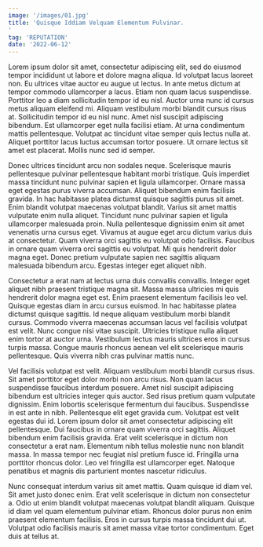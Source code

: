 ```yaml
---
image: '/images/01.jpg'
title: 'Quisque Iddiam Velquam Elementum Pulvinar.
'
tag: 'REPUTATION'
date: '2022-06-12'
---
```


Lorem ipsum dolor sit amet, consectetur adipiscing elit, sed do eiusmod tempor incididunt ut labore et dolore magna aliqua. Id volutpat lacus laoreet non. Eu ultrices vitae auctor eu augue ut lectus. In ante metus dictum at tempor commodo ullamcorper a lacus. Etiam non quam lacus suspendisse. Porttitor leo a diam sollicitudin tempor id eu nisl. Auctor urna nunc id cursus metus aliquam eleifend mi. Aliquam vestibulum morbi blandit cursus risus at. Sollicitudin tempor id eu nisl nunc. Amet nisl suscipit adipiscing bibendum. Est ullamcorper eget nulla facilisi etiam. At urna condimentum mattis pellentesque. Volutpat ac tincidunt vitae semper quis lectus nulla at. Aliquet porttitor lacus luctus accumsan tortor posuere. Ut ornare lectus sit amet est placerat. Mollis nunc sed id semper.

Donec ultrices tincidunt arcu non sodales neque. Scelerisque mauris pellentesque pulvinar pellentesque habitant morbi tristique. Quis imperdiet massa tincidunt nunc pulvinar sapien et ligula ullamcorper. Ornare massa eget egestas purus viverra accumsan. Aliquet bibendum enim facilisis gravida. In hac habitasse platea dictumst quisque sagittis purus sit amet. Enim blandit volutpat maecenas volutpat blandit. Varius sit amet mattis vulputate enim nulla aliquet. Tincidunt nunc pulvinar sapien et ligula ullamcorper malesuada proin. Nulla pellentesque dignissim enim sit amet venenatis urna cursus eget. Vivamus at augue eget arcu dictum varius duis at consectetur. Quam viverra orci sagittis eu volutpat odio facilisis. Faucibus in ornare quam viverra orci sagittis eu volutpat. Mi quis hendrerit dolor magna eget. Donec pretium vulputate sapien nec sagittis aliquam malesuada bibendum arcu. Egestas integer eget aliquet nibh.

Consectetur a erat nam at lectus urna duis convallis convallis. Integer eget aliquet nibh praesent tristique magna sit. Massa massa ultricies mi quis hendrerit dolor magna eget est. Enim praesent elementum facilisis leo vel. Quisque egestas diam in arcu cursus euismod. In hac habitasse platea dictumst quisque sagittis. Id neque aliquam vestibulum morbi blandit cursus. Commodo viverra maecenas accumsan lacus vel facilisis volutpat est velit. Nunc congue nisi vitae suscipit. Ultricies tristique nulla aliquet enim tortor at auctor urna. Vestibulum lectus mauris ultrices eros in cursus turpis massa. Congue mauris rhoncus aenean vel elit scelerisque mauris pellentesque. Quis viverra nibh cras pulvinar mattis nunc.

Vel facilisis volutpat est velit. Aliquam vestibulum morbi blandit cursus risus. Sit amet porttitor eget dolor morbi non arcu risus. Non quam lacus suspendisse faucibus interdum posuere. Amet nisl suscipit adipiscing bibendum est ultricies integer quis auctor. Sed risus pretium quam vulputate dignissim. Enim lobortis scelerisque fermentum dui faucibus. Suspendisse in est ante in nibh. Pellentesque elit eget gravida cum. Volutpat est velit egestas dui id. Lorem ipsum dolor sit amet consectetur adipiscing elit pellentesque. Dui faucibus in ornare quam viverra orci sagittis. Aliquet bibendum enim facilisis gravida. Erat velit scelerisque in dictum non consectetur a erat nam. Elementum nibh tellus molestie nunc non blandit massa. In massa tempor nec feugiat nisl pretium fusce id. Fringilla urna porttitor rhoncus dolor. Leo vel fringilla est ullamcorper eget. Natoque penatibus et magnis dis parturient montes nascetur ridiculus.

Nunc consequat interdum varius sit amet mattis. Quam quisque id diam vel. Sit amet justo donec enim. Erat velit scelerisque in dictum non consectetur a. Odio ut enim blandit volutpat maecenas volutpat blandit aliquam. Quisque id diam vel quam elementum pulvinar etiam. Rhoncus dolor purus non enim praesent elementum facilisis. Eros in cursus turpis massa tincidunt dui ut. Volutpat odio facilisis mauris sit amet massa vitae tortor condimentum. Eget duis at tellus at.
